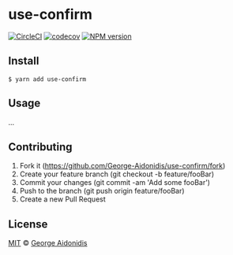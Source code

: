 # use-confirm

[![CircleCI](https://circleci.com/gh/george-aidonidis/use-confirm/tree/master.svg?style=svg)](https://circleci.com/gh/george-aidonidis/use-confirm/tree/master) [![codecov](https://codecov.io/gh/george-aidonidis/use-confirm/badge.svg?branch=master)](https://codecov.io/gh/george-aidonidis/use-confirm?branch=master) [![NPM version](https://img.shields.io/npm/v/use-confirm.svg?style=flat)](https://www.npmjs.com/package/use-confirm)

## Install

```
$ yarn add use-confirm
```

## Usage

...

## Contributing

1. Fork it (<https://github.com/George-Aidonidis/use-confirm/fork>)
2. Create your feature branch (git checkout -b feature/fooBar)
3. Commit your changes (git commit -am 'Add some fooBar')
4. Push to the branch (git push origin feature/fooBar)
5. Create a new Pull Request

## License

[MIT](./license) © [George Aidonidis](https://iamgeorge.dev/)
